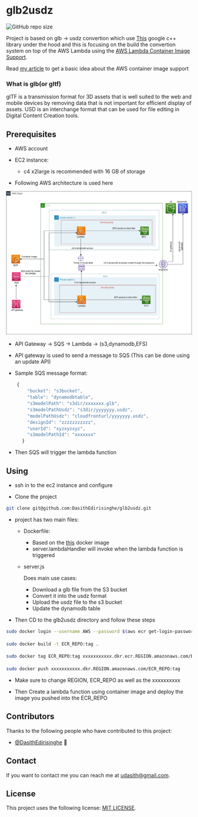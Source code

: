 # glb2usdz

<!--- These are examples. See https://shields.io for others or to customize this set of shields. You might want to include dependencies, project status and licence info here --->
![GitHub repo size](https://img.shields.io/github/repo-size/DasithEdirisinghe/glb2usdz)

Project is based on glb -> usdz convertion which use [This](https://github.com/google/usd_from_gltf#compatibility) google c++ library under the hood and this is focusing on the build the convertion system on top of the AWS Lambda using the [AWS Lambda Container Image Support](https://aws.amazon.com/blogs/aws/new-for-aws-lambda-container-image-support/).

Read [my article](https://towardsaws.com/create-a-docker-container-image-with-custom-lambda-runtime-c1c73944d87e) to get a basic idea about the AWS container image support

### What is glb(or gltf)

glTF is a transmission format for 3D assets that is well suited to the web and mobile devices by removing data that is not important for efficient display of assets. USD is an interchange format that can be used for file editing in Digital Content Creation tools.

## Prerequisites

* AWS account

* EC2 instance:
    * c4 x2large is recommended with 16 GB of storage

* Following AWS architecture is used here

![alt text](https://github.com/DasithEdirisinghe/glb2usdz/blob/11a23816cad5be481677774e478c261dcf06623b/img/awsarchi.jpg?raw=true)



   * API Gateway -> SQS -> Lambda -> (s3,dynamodb,EFS)

   * API gateway is used to send a message to SQS (This can be done using an update API)

   * Sample SQS message format:

```javascript
    {
        "bucket": "s3bucket",
        "table": "dynamodbtable",
        "s3modelPath": "s3dir/xxxxxxx.glb",
        "s3modelPathUsdz": "s3dir/yyyyyyy.usdz",
        "modelPathUsdz": "cloudfronturl/yyyyyyy.usdz",
        "designId": "zzzzzzzzzzz",
        "userId": "xyzxyzxyz",
        "s3modelPathId": "xxxxxxx"
      }
```

* Then SQS will trigger the lambda function

## Using <glb2usdz>

* ssh in to the ec2 instance and configure

* Clone the project

```bash
git clone git@github.com:DasithEdirisinghe/glb2usdz.git
```
  
* <glb2usdz> project has two main files:

    * Dockerfile:
        * Based on the [this](https://hub.docker.com/repository/docker/dasithdev/usd-from-gltf) docker image
        * server.lambdaHandler will invoke when the lambda function is triggered

    * server.js

        Does main use cases:

        * Download a glb file from the S3 bucket
        * Convert it into the usdz format
        * Upload the usdz file to the s3 bucket
        * Update the dynamodb table

* Then CD to the glb2usdz directory and follow these steps

```bash
sudo docker login --username AWS --password $(aws ecr get-login-password --region REGION) xxxxxxxxxxx.dkr.ecr.REGION.amazonaws.com

sudo docker build -t ECR_REPO:tag .

sudo docker tag ECR_REPO:tag xxxxxxxxxxx.dkr.ecr.REGION.amazonaws.com/ECR_REPO:tag

sudo docker push xxxxxxxxxxx.dkr.REGION.amazonaws.com/ECR_REPO:tag
```

* Make sure to change REGION, ECR_REPO as well as the xxxxxxxxxx 

* Then Create a lambda function using container image and deploy the image you pushed into the ECR_REPO 


## Contributors

Thanks to the following people who have contributed to this project:

* [@DasithEdirisinghe](https://github.com/DasithEdirisinghe) 📖

## Contact

If you want to contact me you can reach me at <udasith@gmail.com>.

## License
<!--- If you're not sure which open license to use see https://choosealicense.com/--->

This project uses the following license: [MIT LICENSE](https://github.com/DasithEdirisinghe/glb2usdz/blob/6ffb307ccc8b0cde9a16e8a0b3f16a55538289c3/LICENSE).
